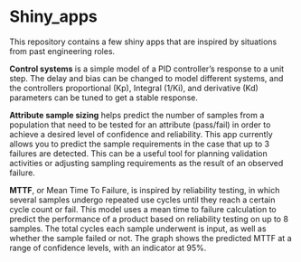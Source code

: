 # Shiny_apps

This repository contains a few shiny apps that are inspired by situations from past engineering roles. 

**Control systems** is a simple model of a PID controller’s response to a unit step. The delay and bias can be changed to model different systems, and the controllers proportional (Kp), Integral (1/Ki), and derivative (Kd) parameters can be tuned to get a stable response.

**Attribute sample sizing** helps predict the number of samples from a population that need to be tested for an attribute (pass/fail) in order to achieve a desired level of confidence and reliability. This app currently allows you to predict the sample requirements in the case that up to 3 failures are detected. This can be a useful tool for planning validation activities or adjusting sampling requirements as the result of an observed failure.

**MTTF**, or Mean Time To Failure, is inspired by reliability testing, in which several samples undergo repeated use cycles until they reach a certain cycle count or fail. This model uses a mean time to failure calculation to predict the performance of a product based on reliability testing on up to 8 samples. The total cycles each sample underwent is input, as well as whether the sample failed or not. The graph shows the predicted MTTF at a range of confidence levels, with an indicator at 95%.
